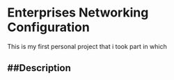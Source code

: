 # Enterprises Networking Configuration

This is my first personal project that i took part in which 

##Description
- 
